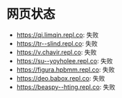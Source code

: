 # 网页状态
- https://qi.limqin.repl.co: 失败
- https://tr--slind.repl.co: 失败
- https://v.chavir.repl.co: 失败
- https://su--yoyholee.repl.co: 失败
- https://figura.hpbmm.repl.co: 失败
- https://deo.babox.repl.co: 失败
- https://beaspy--hting.repl.co: 失败
